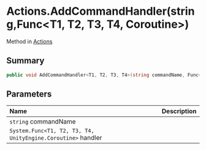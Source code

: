 # Actions.AddCommandHandler(string,Func<T1, T2, T3, T4, Coroutine>)

Method in [Actions](/api/csharp/yarn.unity.actions.md)

## Summary



```csharp
public void AddCommandHandler<T1, T2, T3, T4>(string commandName, Func<T1, T2, T3, T4, Coroutine> handler);
```

## Parameters

|Name|Description|
|:---|:---|
|`string` commandName||
|`System.Func<T1, T2, T3, T4, UnityEngine.Coroutine>` handler||

